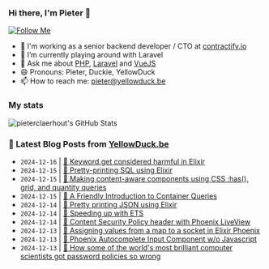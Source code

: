 ### Hi there, I'm Pieter 👋  
[![Follow Me](https://img.shields.io/github/followers/pieterclaerhout?label=Follow&style=social)](https://github.com/pieterclaerhout)

- 🏢 I'm working as a senior backend developer / CTO at [contractify.io](https://contractify.io)
- 🌱 I’m currently playing around with Laravel
- 💬 Ask me about [PHP](https://php.net), [Laravel](http://laravel.com) and [VueJS](https://vuejs.org)
- 😄 Pronouns: Pieter, Duckie, YellowDuck
- 📫 How to reach me: pieter@yellowduck.be

### My stats

![pieterclaerhout's GitHub Stats](https://github-readme-stats.vercel.app/api?username=pieterclaerhout&show_icons=true&count_private=true&line_height=40)

### 📩 Latest Blog Posts from [YellowDuck.be](https://www.yellowduck.be/)
<!-- BLOG-POST-LIST:START -->
- `2024-12-16` | [🔗 Keyword.get considered harmful in Elixir](https://www.yellowduck.be/posts/keyword-get-considered-harmful)  
- `2024-12-15` | [🐥 Pretty-printing SQL using Elixir](https://www.yellowduck.be/posts/pretty-printing-sql-using-elixir)  
- `2024-12-15` | [🔗 Making content-aware components using CSS :has&lpar;&rpar;, grid, and quantity queries](https://www.yellowduck.be/posts/making-content-aware-components-using-css-has-grid-and-quantity-queries)  
- `2024-12-15` | [🔗 A Friendly Introduction to Container Queries](https://www.yellowduck.be/posts/a-friendly-introduction-to-container-queries)  
- `2024-12-14` | [🐥 Pretty printing JSON using Elixir](https://www.yellowduck.be/posts/pretty-printing-json-using-elixir)  
- `2024-12-14` | [🔗 Speeding up with ETS](https://www.yellowduck.be/posts/speeding-up-with-ets)  
- `2024-12-14` | [🔗 Content Security Policy header with Phoenix LiveView](https://www.yellowduck.be/posts/dan-schultzer-content-security-policy-header-with-phoenix-liveview)  
- `2024-12-13` | [🐥 Assigning values from a map to a socket in Elixir Phoenix](https://www.yellowduck.be/posts/assigning-values-from-a-map-to-a-socket-in-elixir-phoenix)  
- `2024-12-13` | [🔗 Phoenix Autocomplete Input Component w/o Javascript](https://www.yellowduck.be/posts/autocomplete-input-component-w-o-javascript)  
- `2024-12-13` | [🔗 How some of the world&#39;s most brilliant computer scientists got password policies so wrong](https://www.yellowduck.be/posts/how-some-of-the-worlds-most-brilliant-computer-scientists-got-password-policies-so-wrong)  

<!-- BLOG-POST-LIST:END -->
